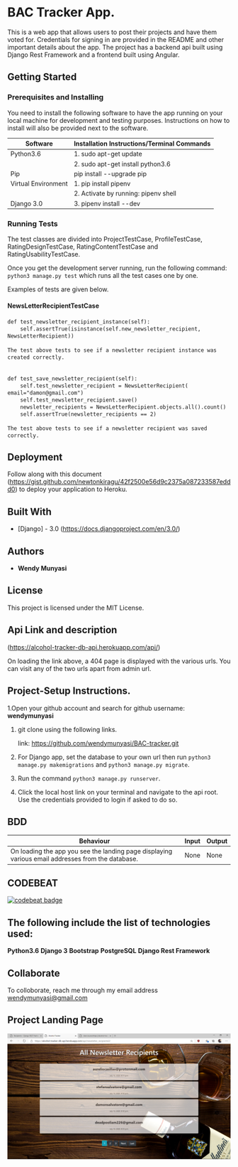 #  BAC Tracker App.
This is a web app that allows users to post their projects and have them voted for. Credentials for signing in are provided in the README and other important details about the app. The project has a backend api built using Django Rest Framework and a frontend built using Angular.

##  Getting Started


###  Prerequisites and Installing
You need to install the following software to have the app running on your local machine for development and testing purposes. Instructions on how to install will also be provided next to the software.


|Software|Installation Instructions/Terminal Commands|
|----------|---------------------------|
|Python3.6|1. sudo apt-get update|
|  |         2. sudo apt-get install python3.6|
|Pip|pip install --upgrade pip|
|Virtual Environment|1. pip install pipenv|
|   |2. Activate by running: pipenv shell|
|Django 3.0|3.  pipenv install --dev|


###  Running Tests
The test classes are divided into ProjectTestCase, ProfileTestCase, RatingDesignTestCase, RatingContentTestCase and RatingUsabilityTestCase.

Once you get the development server running, run the following command:
`python3 manage.py test` which runs all the test cases one by one.

Examples of tests are given below.

####  NewsLetterRecipientTestCase

    def test_newsletter_recipient_instance(self):
        self.assertTrue(isinstance(self.new_newsletter_recipient, NewsLetterRecipient))

    The test above tests to see if a newsletter recipient instance was created correctly.


    def test_save_newsletter_recipient(self):
        self.test_newsletter_recipient = NewsLetterRecipient( email="damon@gmail.com")
        self.test_newsletter_recipient.save()
        newsletter_recipients = NewsLetterRecipient.objects.all().count()
        self.assertTrue(newsletter_recipients == 2)

    The test above tests to see if a newsletter recipient was saved correctly.


##  Deployment

Follow along with this document (https://gist.github.com/newtonkiragu/42f2500e56d9c2375a087233587eddd0) to deploy your application to Heroku.

##  Built With

*  [Django] - 3.0 (https://docs.djangoproject.com/en/3.0/)


##  Authors

* **Wendy Munyasi**


##  License

This project is licensed under the MIT License.


## Api Link and description

(https://alcohol-tracker-db-api.herokuapp.com/api/)

On loading the link above, a 404 page is displayed with the various urls.
You can visit any of the two urls apart from admin url.

## Project-Setup Instructions.

1.Open your github account and search for github username: **wendymunyasi**

1. git clone using the following links.

   link: https://github.com/wendymunyasi/BAC-tracker.git

2. For Django app, set the database to your own url then run `python3 manage.py makemigrations` and `python3 manage.py migrate`.
3. Run the command `python3 manage.py runserver`.
4. Click the local host link on your terminal  and navigate to the api root. Use the credentials provided to login if asked to do so.


## BDD

| Behaviour | Input | Output |
| ------------------------------ | ------| ------ |
|On loading the app you see the landing page displaying various email addresses from the database.|None |None|


 
## CODEBEAT
[![codebeat badge](https://codebeat.co/badges/caa288f9-214b-43e7-aefc-e158b3d26da9)](https://codebeat.co/projects/github-com-wendymunyasi-awards-ip7-master)


## The following include the list of technologies used:

**Python3.6**
**Django 3**
**Bootstrap**
**PostgreSQL**
**Django Rest Framework**


## Collaborate

To colloborate, reach me through my email address wendymunyasi@gmail.com

## Project Landing Page

<img src="./static/images/landing.png">